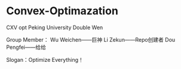 # Convex-Optimazation
CXV opt
Peking University
Double Wen

Group Member：
Wu Weichen——巨神
Li Zekun——Repo创建者
Dou Pengfei——给给

Slogan：Optimize Everything！
